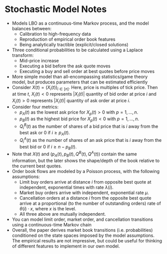 # Stochastic Model Notes

* Models LBO as a continuous-time Markov process, and the model balances between:
  * Calibration to high-frequency data
  * Reproduction of empirical order book features
  * Being analytically tractible (explicit/closed solutions)
* Three conditional probabilities to be calculated using a Laplace transform:
  * Mid-price increase
  * Executing a bid before the ask quote moves
  * Executing a buy and sell order at best quotes before price moves
* More simple model than all-encompassing statistics/game theory model, but produces parameters that can be estimated efficiently
* Consider $X(t) = (X_i(t))_{i\in [n]}$. Here, price is multiples of tick price. Then at time $t$, $X_i(t)<0$ represents $|X_i(t)|$ quantity of bid order at price $i$ and $X_i(t)>0$ represents $|X_i(t)|$ quantity of ask order at price $i$.
* Consider four metrics:
  * $p_A(t)$ as the lowest ask price for $X_p(t)>0$ with $p=1,...,n$.
  * $p_B(t)$ as the highest bid price for $X_p(t)<0$ with $p=1,...,n$.
  * $Q_i^B(t)$ as the number of shares of a bid price that is $i$ away from the best ask or 0 if $i \geq p_A(t)$.
  * $Q_i^A(t)$ as the number of shares of an ask price that is $i$ away from the best bid or 0 if $i \geq n-p_B(t)$.
* Note that $X(t)$ and $(p_A(t), p_B(t), Q^B(t), Q^A(t))$ contain the same information, but the later shows the shape/depth of the book relative to the current best quotes.
* Order book flows are modeled by a Poisson process, with the following assumptions:
  * Limit buy orders arrive at distance $i$ from opposite best quote at independent, exponential times with rate $\lambda(i)$.
  * Market buy orders arrive with independent, exponential rate $\mu$.
  * Cancellation orders at a distance $i$ from the opposite best quote arrive at a proportional (to the number of outstanding orders) rate of $\theta(i)\cdot x$, where $x$ is the level.
  * All three above are mutually independent.
* You can model limit order, market order, and cancellation transitions using a continuous-time Markov chain
* Overall, the paper derives market book transitions (i.e. probabilities) conditioned on the state spaces imposed by the model assumptions. The empirical results are not impressive, but could be useful for thinking of different features to implement in our own model.
